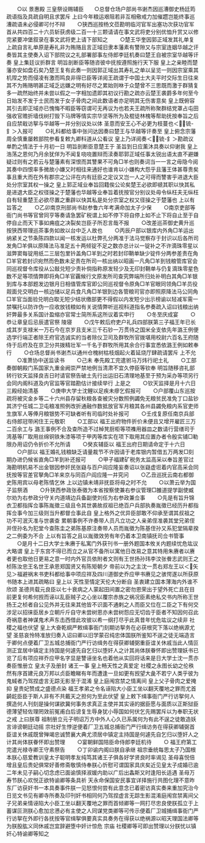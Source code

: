 <!-- { "loadSidebar": true } -->
　　○以  景惠殿  三皇祭设赐辅臣　　○总督仓场户部尚书谢杰因巡漕御史杨廷筠疏语指及具疏自明且求罢斥  上曰今年粮运艰阻若非互相儆戒力加催趱岂能终事巡漕疏语未必侵卿可付不辩
　　○狭西巡按杨文莅勘明临河官军出塞功次获功官军首从共四百二十六员斩获虏级二百一十三颗请请在事文武将吏分别优恤升赏又以修完紧要冲堡叙录在事文武将吏上请下部知之
　　○楚王华奎因郭正域发其礼单复上疏自言礼单原是寿礼非为贿赂且言正域旧隶本藩素有讐隙又与宗室连姻华越之讦奏皆其主使奏入诏下部院议之礼部署部事左侍郎李廷机奏曰楚王自被宗室华越等讦奏  皇上集廷议折群言  明旨剖断臣等随咨彼中抚按遵照施行天下服  皇上之亲睦而楚藩亦安如盘石矣乃楚王复有此奏一则因郭正域出其寿礼之单以呈览一则因宗室乘其机陧之势而侵凌有激而鸣良非得已臣等详阅王疏谓于中国士大夫平时交际生日往来其不为贿赂明甚正域乏远嫌之明有好尽之累始则咻于众楚曾不三思既而激于群猜复多一疏然始终并未尝以假之一字相加遗即其初议行勘之疏亦云楚王袭爵多年何至今日始发不发于士民而发于女子骨肉之间此数语者亦足明其无伤害意矣  皇上既俯容其引去即正域亦已愧悔不暇臣等窃谓可无再议为也若夫王疏所称聚群结党罩占屯田强收官赡折墙伐树打毁下马牌等情实宗华坚等所为及棍徒林槐等帮助抚按奉旨之后自应禁戢访挐与华越等一并分别议处以体  圣意而安王心不必更为枝蔓也＜锍-釒＞入报可
　　○礼科都给事中张问达因奏曰楚王与华越等讦奏至  皇上俯念宗藩周全慎重屡敕部院参看复敕九卿科道从公看议  皇上乃详阅奏＜锍-釒＞勘疏议单酌之情法于十月初一日  明旨剖断臣意楚王于  圣旨到日应薰沐具奏以仰谢我  皇上浩荡之恩何乃月余犹佯为不闻复哓哓置辩而渎奏耶郭正域任事太锐出语太直不避嫌疑过则有之若云与楚藩素有深恨而其讐果不可角□羊也则奏词当一一言之毋隐今阅其奏中四恨率多微故小嫌又时相往来通好也谁肯以小嫌构大怨乎且藩王体甚尊贵矣事且重大而在外有郡宗之公评在内有廷臣之定议又岂一人之可得而讐害乎进退大臣处分宗室其权一操之  皇上郭正域业奉旨回籍俟公论矣楚王必欲即禠其职以快其私是进退大臣之权径操之于楚藩也华越等业奉旨着抚按官分别议处毋令纵枉夫无纵枉自有轻重楚王必欲尽置之重辟以快其私是处分宗室之权又径操之于楚藩也  上以有旨答之
　　○乙卯南京刑部尚书赵参鲁六年考满命加太子少保
　　○南京吏部等衙门尚书等官曾同亨等奏请急罢矿税谓上如不停下将自停上如不止下将自止至于自停自止而天下事如痈疽之决裂矣岂臣子所忍言哉不报
　　○改差巡茶御史黄升巡按狭西带理巡茶事务如故以台中乏人故也
　　○丙辰户部以银库内外角□羊运出纳紧关之节条陈四款以闻一核发运以杜弊孔分两准于法马觉察存于封识以后各所司发角□羊俱以原降法马准足五十两倾锭不足之数亦总计以一锭补之不许滴珠零星以滋弊窦每锭用纸二三层包里钤盖角□羊到之时若封印鞘单缺少锭件分两参差责在角□羊官若封识宛然而色数未足责在所司一核出纳以昭画一凡角□羊到钱粮管库官会同巡视督令库役从公敲兑短少责补倘指称原发轻少及无印封鞘单与仍复滴珠零星色数不足等项情弊即将角□羊官覊候行文原发所司查究弊端所归处补明白其角□羊银到库与本部题发边银月日相值管库官即公同巡视督令原角□羊官眼同领角□羊员役觌面兑交明白一核边储以足兵食凡角□羊银到边各管粮司官亦即照原降法马公同角□羊官当面验兑明白取无短少结状缴部更不得假以内发短少出示榜谕以轻减军需一禁嘱托以防诈伪一应收放钱粮如有关说情弊听巡视科道指名参奏疏入诏曰钱粮出纳奸弊最多关系国计盈缩亦官常士简所系这所议着实申行
　　○冬至庆成宴
　　○  恭让章皇后忌辰遣官祭  陵寝
　　○戊午敕后府吏户礼兵四部朕第三子福王年已长成其岁支禄米一万石今在京岁且支米三千石钞一万贯待之国米全支依先年潞王例便选学行端正者除王府官选诚实的当者除仪卫司及群牧所官拨堪用校尉六百名王府随侍于后府及在京卫分共拨精壮军一千名于群牧所用其余合行事宜悉依潞王例如敕奉行
　　○仓场总督尚书谢杰以通州仓槐树枯枝烟起火着延烧厅肆疏请罢斥  上不允
　　○准萧协中送监读书
　　○己未  奉先殿工完遣驸马万炜行祀土礼
　　○工部奏御朝殿门系国家九重金阙崇严禁地例当清肃不宜久停臣等钦奉  明旨随移咨礼部转行钦天监择良吉日时请官祭告破土先行出运旧石清理地基至于预为采办等项另行会同内阁科道及内官监等官踏勘估计接续举行  上是之
　　○钦天监择是月十六日三殿经始清基
　　○庚申大学士沈鲤以足疾未瘳乞假报可
　　○户部覆山东巡按疏将被灾金乡等二十六州县存留秋粮各查被灾分数照例蠲免无粮贫民准免丁口盐钞其济宁任城二卫屯粮准照例改折通融作数抵放官军月粮其各州县蠲免粮内系官吏师生旗军人等俸月粮银势不可缺者听有司临时处补报可
　　○壬戌复原任南京兵部右侍郎冠带闲住王元敬职
　　○工部以  福王出府物件折价未便且又增开雇匠三万二百余工与  潞王事例不合及查所造不过棹凳厨柜等项襍用器皿之数请行营缮司于湾基等厂取用丝绵铜铁朱漆等项于甲丙等库实在项下取用其应置办者令殷实铺□勒限办用诏仍令折价不允所请
　　○癸亥辅臣以  福王出府日期请命定于十六日
　　○户部以  福王婚礼钱粮缺乏请量裁节不许因请于老库银内暂借五万两发□刻期办进仍候省直角□羊到补还报可
　　○甲子福建矿税务太监高采以奉旨差官过海勘明机易不出金银因参奸民张嶷与百户阎应隆妄奏诏以张嶷虚诳着内官高采会同抚按等官差官拏角□羊来京与同百户阎应隆一并究问
　　○乙丑巡抚云南右都御史陈用宾以母老陈情乞休  上以边镇未靖非抚臣将母之时不允
　　○以萧云举为国子监祭酒
　　○升狭西参政张泰徵为本省按察使兼右参议管理□雒道提学副使臧尔劝为右参政分守关内道靖边兵备副使刘任为右参政兼佥事
　　○先是有旨升锦衣卫都指挥佥事陈胤徵三级且令其世袭故叔祖已绝百户兵部执奏胤徵已经历升都指挥佥事今加三级则当升都督佥事此自  皇上格外之优异臣部敢不仰承至谓其叔祖之功不可泯灭准与世袭查  累朝事例不许奏带人员凡立功之人亲弟侄准袭其堂兄弟侄并侄孙名为犯堂今查陈圭之弟陈基原注奏带人员而胤徵为陈基侄孙又系犯堂隔辈揆之二例委为不合  上以有旨答之且以胤徵效劳有年仍着本卫南镇抚司佥书管事
　　○是月十二日大学士朱赓于私寓门外获刊书一册外题国本攸关内题续忧危竑议大略谓  皇上于东宫不得已而立之从官不备所以寓他日改易之意其特用朱赓者以赓者更也取他日更易之意一时内外官员依附者文则有王世扬孙玮李汶张餋志武则王之桢陈汝忠王名世王承恩郑国贤又有陈矩朝夕  帝前以为之主沈一贯右郑左王以＜矢见＞福避祸末书吏科都给事中项应祥及四川道御史乔应甲书赓见之骇愕遂以所获原书随本上进其疏略曰  皇上以  天性至情定天伦大分断自  圣衷建立国本薄海内外谁不欣颂  圣德共载元良臣以七十衰病之人蒙起田间置之密勿恩荣出于望外死亡且在目前更复何希何觊而诬以乱臣贼子之心坐以覆宗赤族之祸况臣素绝私交书内所称王世扬王之桢者自公见外并无往来其他皆不识面不通剌之人而臣又位在二臣之下有何交涉足以招徕臣居乡立朝斤斤自守未尝树恩亦未尝树怨应无切齿于臣者不知因何召此奇祸意者神谋鬼术声东击西借此攻彼以希一纲打尽乎此真昔年忧危竑议之续非  社稷之福也伏望  皇上大奋乾纲严敕缉事衙门刻期访挐务在必获根究下落以绝祸源尤望  圣慈哀怜特准放归奏入诏曰卿以旧学蒙召纯忠体国朕所鉴知不逞之徒无端造言于卿何点便着厂卫五城总捕衙门严行访缉务在得获卿辅弼重臣谊关休戚当此人情叵测正宜居中镇定主持国是何遽先自乞归以堕奸人之计其尚体朕眷怀即出赞理妖书已览了后有项应祥乔应甲名字显是讐诬坐名也着他从实回将话来是日大学士沈一贯亦奏臣惟册立  皇太子及册封  诸王一事  皇上畅天性之真爱定  社稷之永图长幼之伦秩然有序首建元良万邦以贞臣瞻睇有年而遭逢一旦如更有觊望大彘不若宁人类乎彼为鬼蜮者乃驾捏虚言无踪无影至于混淆  皇上庭闱宫禁之情离间  皇上父子骨肉之爱掩抑  皇贵妃赞成之盛德点染  福王孝弟之令名诬陷大小臣工坐以翻天覆地之罪而尤首齮龁臣臣于斯人非有不共戴天之担何为至此伏望  皇上敕下缉事衙门严行访挐何人撰造何人刊刻是操何谋欲冀何事务求真正主使并其实诬的据臣愿与面质以正斯狱臣德薄望轻佐理罔效前冤甫白后谤复生辱身犹小辱国如何伏乞先赐罢斥以为奉职无状之戒  上曰朕尊  祖制册立元子明诏万方中外人心久已系属何为有此不逞之徒敢造妖言诽谤朝廷动摇  宗社好生悖逆便着厂卫五城总捕衙门严行缉访务在得获卿辅弼首臣谊关休戚既曾殚竭忠诚赞襄大典尤须居中镇定主持国是何遽先自乞归以堕奸人之计其尚体朕眷怀即出赞理
　　○宴朝鲜国陪臣命侍郎李廷机待
　　○  福王府第工完遣光禄寺卿王守素祭告
　　○丁卯谕内阁曰朕自承继  祖宗垂统每思太子乃国根本朕心慈爱教训皇太子聪明孝友纯笃其诸王子俱各好学贤良时率谒见  圣母喜悦倍增且皇后贵妃俱常好善修斋敬慎侍奉朕心忻慰可谓国家具庆矣近见皇太子成婚已逾二年未见子嗣心切念虑已面谕慎择淑媛内助以广后出螽斯又时逢阳长适遇  圣母万寿节朕心欢悦正欲特谕卿等条具祈  天永命保国安民事宜详择施行共图化理不意昨东厂访获奸书一本具奏事件朕一见怒恨何尝有此意念已着密访真实奏来重加究治今日览文书见有卿寺所奏及印刊奸书相同何乃驾捏虚言无踪生影混淆庭闱宫禁离间父子兄弟亲情诬陷大小臣工坐以翻天覆地之罪而首倾卿等一网打尽忠良使朕孤立于上蓄谋叵测朕心愈加忿懑必有主使之人同谋党类卿等可传示便着厂卫城捕缉事衙门严行访挐在外即行各抚按等官缉挐俱要真实具奏务在得获以绝祸源以昭天理国法卿等为朕股肱义同休戚岂宜辞避堕中奸计惊危  宗庙  社稷卿等可即出赞理以分朕忧以镇奸心特谕卿等知之
